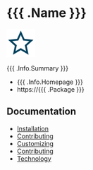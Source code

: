 <!--- $PF_GENERATE_ONCE$ -->
# {{{ .Name }}}
![app logo](./assets/favicon.png)

{{{ .Info.Summary }}}

- {{{ .Info.Homepage }}}
- https://{{{ .Package }}}

## Documentation

- [Installation](doc/installation.md)
- [Contributing](doc/contributing.md)
- [Customizing](doc/customizing.md)
- [Contributing](doc/contributing.md)
- [Technology](doc/technology.md)
